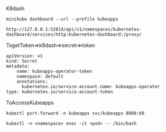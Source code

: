 

K8dash
```
minikube dashboard --url --profile kubeapps
```

```
http://127.0.0.1:52814/api/v1/namespaces/kubernetes-dashboard/services/http:kubernetes-dashboard:/proxy/
```

TogetToken=>k8dash=>secret=>token
```
apiVersion: v1
kind: Secret
metadata:
    name: kubeapps-operator-token
    namespace: default
    annotations:
      kubernetes.io/service-account.name: kubeapps-operator
type: kubernetes.io/service-account-token
```


ToAccessKubeapps

```
kubectl port-forward -n kubeapps svc/kubeapps 8080:80
```

```
kubectl -n <namespace> exec -it <pod> -- /bin/bash
```
